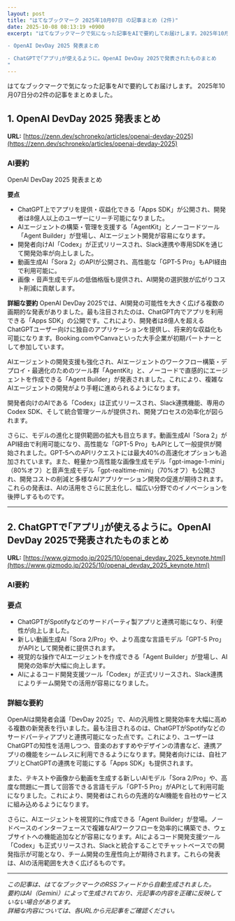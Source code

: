 ```yaml
---
layout: post
title: "はてなブックマーク 2025年10月07日 の記事まとめ (2件)"
date: 2025-10-08 08:13:19 +0900
excerpt: "はてなブックマークで気になった記事をAIで要約してお届けします。2025年10月07日分の2件の記事をまとめました。

- OpenAI DevDay 2025 発表まとめ

- ChatGPTで｢アプリ｣が使えるように。OpenAI DevDay 2025で発表されたものまとめ
"
---
```


はてなブックマークで気になった記事をAIで要約してお届けします。
2025年10月07日分の2件の記事をまとめました。

## 1. OpenAI DevDay 2025 発表まとめ

**URL:** [https://zenn.dev/schroneko/articles/openai-devday-2025](https://zenn.dev/schroneko/articles/openai-devday-2025)

### AI要約

OpenAI DevDay 2025 発表まとめ

**要点**
*   ChatGPT上でアプリを提供・収益化できる「Apps SDK」が公開され、開発者は8億人以上のユーザーにリーチ可能になりました。
*   AIエージェントの構築・管理を支援する「AgentKit」とノーコードツール「Agent Builder」が登場し、AIエージェント開発が容易になります。
*   開発者向けAI「Codex」が正式リリースされ、Slack連携や専用SDKを通じて開発効率が向上しました。
*   動画生成AI「Sora 2」のAPIが公開され、高性能な「GPT-5 Pro」もAPI経由で利用可能に。
*   画像・音声生成モデルの低価格版も提供され、AI開発の選択肢が広がりコスト削減に貢献します。

**詳細な要約**
OpenAI DevDay 2025では、AI開発の可能性を大きく広げる複数の画期的な発表がありました。最も注目されたのは、ChatGPT内でアプリを利用できる「Apps SDK」の公開です。これにより、開発者は8億人を超えるChatGPTユーザー向けに独自のアプリケーションを提供し、将来的な収益化も可能になります。Booking.comやCanvaといった大手企業が初期パートナーとして参加しています。

AIエージェントの開発支援も強化され、AIエージェントのワークフロー構築・デプロイ・最適化のためのツール群「AgentKit」と、ノーコードで直感的にエージェントを作成できる「Agent Builder」が発表されました。これにより、複雑なAIエージェントの開発がより手軽に進められるようになります。

開発者向けのAIである「Codex」は正式リリースされ、Slack連携機能、専用のCodex SDK、そして統合管理ツールが提供され、開発プロセスの効率化が図られます。

さらに、モデルの進化と提供範囲の拡大も目立ちます。動画生成AI「Sora 2」がAPI経由で利用可能になり、高性能な「GPT-5 Pro」もAPIとして一般提供が開始されました。GPT-5へのAPIリクエストには最大40%の高速化オプションも追加されています。また、軽量かつ高性能な画像生成モデル「gpt-image-1-mini」（80%オフ）と音声生成モデル「gpt-realtime-mini」（70%オフ）も公開され、開発コストの削減と多様なAIアプリケーション開発の促進が期待されます。これらの発表は、AIの活用をさらに民主化し、幅広い分野でのイノベーションを後押しするものです。

---

## 2. ChatGPTで｢アプリ｣が使えるように。OpenAI DevDay 2025で発表されたものまとめ

**URL:** [https://www.gizmodo.jp/2025/10/openai_devday_2025_keynote.html](https://www.gizmodo.jp/2025/10/openai_devday_2025_keynote.html)

### AI要約

### 要点
*   ChatGPTがSpotifyなどのサードパーティ製アプリと連携可能になり、利便性が向上しました。
*   新しい動画生成AI「Sora 2/Pro」や、より高度な言語モデル「GPT-5 Pro」がAPIとして開発者に提供されます。
*   視覚的な操作でAIエージェントを作成できる「Agent Builder」が登場し、AI開発の効率が大幅に向上します。
*   AIによるコード開発支援ツール「Codex」が正式リリースされ、Slack連携によりチーム開発での活用が容易になりました。

### 詳細な要約
OpenAIは開発者会議「DevDay 2025」で、AIの汎用性と開発効率を大幅に高める複数の新発表を行いました。最も注目されるのは、ChatGPTがSpotifyなどのサードパーティアプリと連携可能になった点です。これにより、ユーザーはChatGPTの知性を活用しつつ、音楽のおすすめやデザインの清書など、連携アプリの機能をシームレスに利用できるようになります。開発者向けには、自社アプリとChatGPTの連携を可能にする「Apps SDK」も提供されます。

また、テキストや画像から動画を生成する新しいAIモデル「Sora 2/Pro」や、高度な問題に一貫して回答できる言語モデル「GPT-5 Pro」がAPIとして利用可能になりました。これにより、開発者はこれらの先進的なAI機能を自社のサービスに組み込めるようになります。

さらに、AIエージェントを視覚的に作成できる「Agent Builder」が登場。ノードベースのインターフェースで複雑なAIワークフローを効率的に構築でき、ウェブサイトへの機能追加などが容易になります。AIによるコード開発支援ツール「Codex」も正式リリースされ、Slackと統合することでチャットベースでの開発指示が可能となり、チーム開発の生産性向上が期待されます。これらの発表は、AIの活用範囲を大きく広げるものです。

---

*この記事は、はてなブックマークのRSSフィードから自動生成されました。*  
*要約はAI（Gemini）によって生成されており、元記事の内容を正確に反映していない場合があります。*  
*詳細な内容については、各URLから元記事をご確認ください。*
